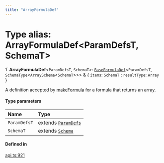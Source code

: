 ```yaml
---
title: "ArrayFormulaDef"
---
```

# Type alias: ArrayFormulaDef<ParamDefsT, SchemaT\>

Ƭ **ArrayFormulaDef**<`ParamDefsT`, `SchemaT`\>: [`BaseFormulaDef`](../interfaces/BaseFormulaDef.md)<`ParamDefsT`, [`SchemaType`](SchemaType.md)<[`ArraySchema`](../interfaces/ArraySchema.md)<`SchemaT`\>\>\> & { `items`: `SchemaT` ; `resultType`: [`Array`](../enums/ValueType.md#array)  }

A definition accepted by [makeFormula](../functions/makeFormula.md) for a formula that returns an array.

#### Type parameters

| Name | Type |
| :------ | :------ |
| `ParamDefsT` | extends [`ParamDefs`](ParamDefs.md) |
| `SchemaT` | extends [`Schema`](Schema.md) |

#### Defined in

[api.ts:921](https://github.com/coda/packs-sdk/blob/main/api.ts#L921)
